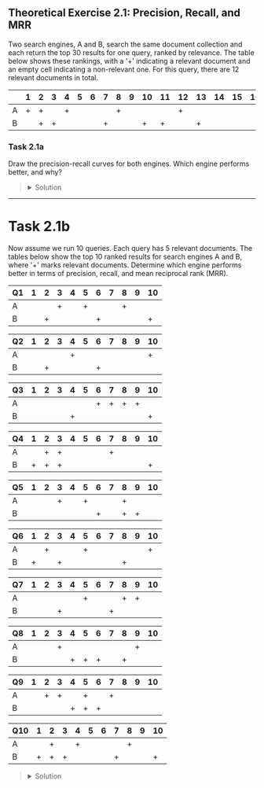 ## Theoretical Exercise 2.1: Precision, Recall, and MRR

Two search engines, A and B, search the same document collection and each return the top 30 results for one query, ranked by relevance. The table below shows these rankings, with a '+' indicating a relevant document and an empty cell indicating a non-relevant one. For this query, there are 12 relevant documents in total.

|  | 1 | 2 | 3 | 4 | 5 | 6 | 7 | 8 | 9 | 10 | 11 | 12 | 13 | 14 | 15 | 16 | 17 | 18 | 19 | 20 | 21 | 22 | 23 | 24 | 25 | 26 | 27 | 28 | 29 | 30 |
| :- | :- | :- | :- | :- | :- | :- | :- | :- | :- | :- | :- | :- | :- | :- | :- | :- | :- | :- | :- | :- | :- | :- | :- | :- | :- | :- | :- | :- | :- | :- |
| A | + | + |  | + |  |  |  | + |  |  |  | + |  |  |  |  |  |  |  | + |  |  |  |  |  |  |  |  |  | + |
| B |  | + | + |  |  |  | + |  |  | + | + |  | + |  |  |  | + |  |  | + |  |  | + |  | + |  |  |  |  |  |



### Task 2.1a
Draw the precision-recall curves for both engines. Which engine performs better, and why?

> <details>
> <summary>Solution</summary>
> <br>
> <img src="TEx_2_1_PRCurve.png" width="600"/>
> <br>
> The choice depends on the user's priorities regarding precision and recall. If precision is the main concern, Engine A is superior to Engine B, as it returns more relevant documents among the top results. However, if recall is more important, Engine B is preferable since it retrieves a greater number of relevant documents while maintaining higher precision as recall increases. Finally, in terms of system efficiency, Engine B outperforms Engine A, achieving a score of 0.42 compared to 0.37.
> </details>

---

# Task 2.1b

Now assume we run 10 queries. Each query has 5 relevant documents. The tables below show the top 10 ranked results for search engines A and B, where '+' marks relevant documents. Determine which engine performs better in terms of precision, recall, and mean reciprocal rank (MRR).

| Q1 | 1 | 2 | 3 | 4 | 5 | 6 | 7 | 8 | 9 | 10 |
| :- | :- | :- | :- | :- | :- | :- | :- | :- | :- | :- |
| A |  |  | + |  | + |  |  | + |  |  |
| B |  | + |  |  |  | + |  |  |  | + |

| Q2 | 1 | 2 | 3 | 4 | 5 | 6 | 7 | 8 | 9 | 10 |
| :- | :- | :- | :- | :- | :- | :- | :- | :- | :- | :- |
| A |  |  |  | + |  |  |  |  |  | + |
| B |  | + |  |  |  | + |  |  |  |  |

| Q3 | 1 | 2 | 3 | 4 | 5 | 6 | 7 | 8 | 9 | 10 |
| :- | :- | :- | :- | :- | :- | :- | :- | :- | :- | :- |
| A |  |  |  |  |  | + | + | + | + |  |
| B |  |  |  | + |  |  |  |  |  | + |

| Q4 | 1 | 2 | 3 | 4 | 5 | 6 | 7 | 8 | 9 | 10 |
| :- | :- | :- | :- | :- | :- | :- | :- | :- | :- | :- |
| A |  | + | + |  |  |  | + |  |  |  |
| B | + | + | + |  |  |  |  |  |  | + |

| Q5 | 1 | 2 | 3 | 4 | 5 | 6 | 7 | 8 | 9 | 10 |
| :- | :- | :- | :- | :- | :- | :- | :- | :- | :- | :- |
| A |  |  | + |  | + |  |  | + |  |  |
| B |  |  |  |  |  | + |  | + | + |  |

| Q6 | 1 | 2 | 3 | 4 | 5 | 6 | 7 | 8 | 9 | 10 |
| :- | :- | :- | :- | :- | :- | :- | :- | :- | :- | :- |
| A |  | + |  |  | + |  |  |  |  | + |
| B | + |  | + |  |  |  |  | + |  |  |

| Q7 | 1 | 2 | 3 | 4 | 5 | 6 | 7 | 8 | 9 | 10 |
| :- | :- | :- | :- | :- | :- | :- | :- | :- | :- | :- |
| A |  |  |  |  | + |  |  | + | + |  |
| B |  |  | + |  |  |  | + |  |  |  |

| Q8 | 1 | 2 | 3 | 4 | 5 | 6 | 7 | 8 | 9 | 10 |
| :- | :- | :- | :- | :- | :- | :- | :- | :- | :- | :- |
| A |  |  | + |  |  |  |  |  | + |  |
| B |  |  |  | + | + | + |  | + |  |  |

| Q9 | 1 | 2 | 3 | 4 | 5 | 6 | 7 | 8 | 9 | 10 |
| :- | :- | :- | :- | :- | :- | :- | :- | :- | :- | :- |
| A |  | + | + |  | + |  | + |  |  |  |
| B |  |  |  | + | + | + |  |  |  |  |

| Q10 | 1 | 2 | 3 | 4 | 5 | 6 | 7 | 8 | 9 | 10 |
| :- | :- | :- | :- | :- | :- | :- | :- | :- | :- | :- |
| A |  | + |  | + |  |  |  | + |  |  |
| B | + | + | + |  |  |  | + |  |  | + |


> <details>
> <summary>Solution</summary>
> <br>
> We can calculate precision and recall for each query and then compute their averages using the following metrics:
> <table>
>   <th>
>     <td> Precision@ 10 <td>  Recall@10 <td>  R-Precision (20%) <td>  R-Precision (40%) <td>  MRR
>   </th>
>   <tr>
>       <td> A <td> 30% <td> 60% <td> 36% <td> 40% <td> 0.36
>   </tr>
>   <tr>
>       <td> B <td> 31% <td> 62% <td> 53% <td> 49% <td> 0.53
>   </tr>
> </table>
> <ul>
> <li> Precision@10: Both engines return approximately three relevant documents per query, showing no significant difference and therefore comparable performance. (Note: In this case, micro and macro evaluations yield the same value, though this is not always true.)
> <li> Recall@10: Both engines retrieve three out of five relevant documents per query, again showing no significant difference and indicating equal performance. (Note: Here too, micro and macro evaluations yield the same value, which is not always the case.)
> <li> R-Precision (20%): Engine B clearly outperforms Engine A, achieving much higher precision after retrieving the first relevant document. (Note: In this example, 20% recall corresponds to “@first relevant.”)
> <li> R-Precision (40%): Engine B again demonstrates superior performance, maintaining substantially higher precision after retrieving the first two relevant documents. (Note: In this example, 40% recall corresponds to “@second relevant.”)
> <li> MRR: Engine B significantly outperforms Engine A by retrieving the first relevant document much earlier. (Note: In this constructed example, the MRR value equals the R-Precision at 20%, though this is typically not the case, as MRR does not depend on the total number of relevant documents.)
> </ul>
> </details>
